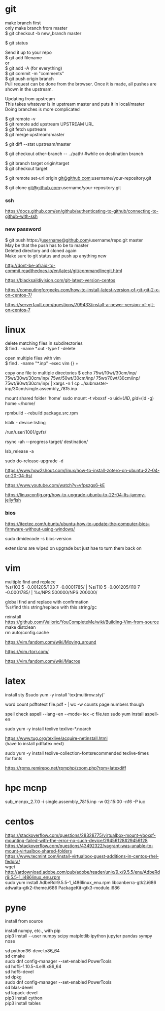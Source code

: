 # git

make branch first  
only make branch from master  
$ git checkout -b new_branch master  

$ git status

Send it up to your repo  
$ git add filename  
or  
$ git add -A (for everything)  
$ git commit -m "comments"  
$ git push origin branch  
Pull request can be done from the browser. Once it is made, all pushes are shown in the upstream.  

Updating from upstream  
This takes whatever is in upstream master and puts it in local/master  
Doing branches is more complicated  

$ git remote -v  
$ git remote add upstream UPSTREAM URL   
$ git fetch upstream  
$ git merge upstream/master  

$ git diff --stat upstream/master  

$ git checkout other-branch -- ../path/ #while on destination branch  

$ git branch target origin/target  
$ git checkout target

$ git remote set-url origin git@github.com:username/your-repository.git

$ git clone git@github.com:username/your-repository.git

### ssh

https://docs.github.com/en/github/authenticating-to-github/connecting-to-github-with-ssh

### new password

$ git push https://username@github.com/username/repo.git master  
May be that the push has to be to master  
Deleted directory and cloned again  
Make sure to git status and push up anything new

http://dont-be-afraid-to-commit.readthedocs.io/en/latest/git/commandlinegit.html  

https://blacksaildivision.com/git-latest-version-centos

https://computingforgeeks.com/how-to-install-latest-version-of-git-git-2-x-on-centos-7/  

https://serverfault.com/questions/709433/install-a-newer-version-of-git-on-centos-7

# linux

delete matching files in subdirectories  
$ find . -name \*.out -type f -delete

open multiple files with vim  
$ find . -name "*.inp" -exec vim {} +

copy one file to multiple directories
$ echo 75wt/10wt/30cm/inp/ 75wt/30wt/30cm/inp/ 75wt/50wt/30cm/inp/ 75wt/70wt/30cm/inp/ 75wt/90wt/30cm/inp/ | xargs -n 1 cp ../submaster-inp/30cm/single.assembly_7815.inp

mount shared folder 'home'
sudo mount -t vboxsf -o uid=$UID,gid=$(id -g) home ~/home/

rpmbuild --rebuild package.src.rpm

lsblk - device listing

/run/user/1001/gvfs/

rsync -ah --progress target/ destination/

lsb_release -a 

sudo do-release-upgrade -d

https://www.how2shout.com/linux/how-to-install-zotero-on-ubuntu-22-04-or-20-04-lts/

https://www.youtube.com/watch?v=vfpszgs6-kE

https://linuxconfig.org/how-to-upgrade-ubuntu-to-22-04-lts-jammy-jellyfish

### bios 
https://itectec.com/ubuntu/ubuntu-how-to-update-the-computer-bios-firmware-without-using-windows/

sudo dmidecode -s bios-version  

extensions are wiped on upgrade but just hae to turn them back on

# vim


multiple find and replace  
%s/103    5 -0.001205/103    7 -0.0001785/ | %s/110    5 -0.001205/110    7 -0.0001785/ | %s/NPS    500000/NPS    200000/

global find and replace with confirmation  
%s/find this string/replace with this string/gc

reinstall  
https://github.com/Valloric/YouCompleteMe/wiki/Building-Vim-from-source  
make distclean  
rm auto/config.cache

https://vim.fandom.com/wiki/Moving_around

https://vim.rtorr.com/

https://vim.fandom.com/wiki/Macros

# latex

install sty
$sudo yum -y install 'tex(multirow.sty)'

word count
pdftotext file.pdf - | wc -w 
counts page numbers though

spell check
aspell --lang=en --mode=tex -c file.tex
sudo yum install aspell-en

sudo yum -y install texlive texlive-*.noarch

https://www.tug.org/texlive/acquire-netinstall.html  
(have to install pdflatex next)

sudo yum -y install texlive-collection-fontsrecommended texlive-times  
for fonts

 https://rpms.remirepo.net/rpmphp/zoom.php?rpm=latexdiff
# hpc mcnp
sub_mcnpx_2.7.0 -i single.assembly_7815.inp -w 02:15:00 -n16 -P iuc

# centos

https://stackoverflow.com/questions/28328775/virtualbox-mount-vboxsf-mounting-failed-with-the-error-no-such-device/29456128#29456128  
https://stackoverflow.com/questions/43492322/vagrant-was-unable-to-mount-virtualbox-shared-folders  
https://www.tecmint.com/install-virtualbox-guest-additions-in-centos-rhel-fedora/  
wget http://ardownload.adobe.com/pub/adobe/reader/unix/9.x/9.5.5/enu/AdbeRdr9.5.5-1_i486linux_enu.rpm  
sudo yum install AdbeRdr9.5.5-1_i486linux_enu.rpm libcanberra-gtk2.i686 adwaita-gtk2-theme.i686 PackageKit-gtk3-module.i686

# pyne
install from source

install numpy, etc., with pip  
pip3 install --user numpy scipy matplotlib ipython jupyter pandas sympy nose

sd python36-devel.x86_64  
sd cmake  
sudo dnf config-manager --set-enabled PowerTools  
sd hdf5-1.10.5-4.el8.x86_64  
sd hdf5-devel  
sd dpkg  
sudo dnf config-manager --set-enabled PowerTools  
sd blas-devel  
sd lapack-devel  
pip3 install cython  
pip3 install tables

